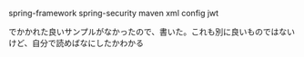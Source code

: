 spring-framework
spring-security
maven
xml config
jwt

でかかれた良いサンプルがなかったので、書いた。これも別に良いものではないけど、自分で読めばなにしたかわかる
